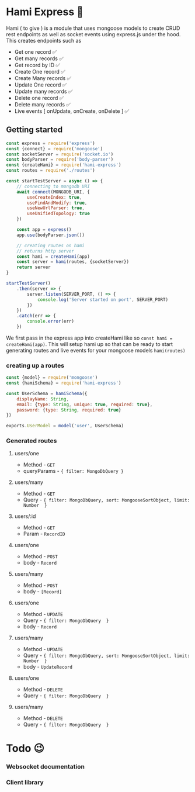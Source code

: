 # Hami Express 🔨

Hami ( to give ) is a module that uses mongoose models to create CRUD rest endpoints as well as socket events using
express.js under the hood. This creates endpoints such as

* Get one record ✅
* Get many records ✅
* Get record by ID ✅
* Create One record ✅
* Create Many records ✅
* Update One record ✅
* Update many records ✅
* Delete one record ✅
* Delete many records ✅
* Live events [  onUpdate, onCreate, onDelete ] ✅

## Getting started

```js
const express = require('express')
const {connect} = require('mongoose')
const socketServer = require('socket.io')
const bodyParser = require('body-parser')
const {createHami} = require('hami-express')
const routes = require('./routes')

const startTestServer = async () => {
	// connecting to mongodb URI
	await connect(MONGODB_URI, {
		useCreateIndex: true,
		useFindAndModify: true,
		useNewUrlParser: true,
		useUnifiedTopology: true
	})

	const app = express()
	app.use(bodyParser.json())

	// creating routes on hami
	// returns http server
	const hami = createHami(app)
	const server = hami(routes, {socketServer})
	return server
}

startTestServer()
	.then(server => {
		server.listen(SERVER_PORT, () => {
			console.log('Server started on port', SERVER_PORT)
		})
	})
	.catch(err => {
		console.error(err)
	})


```

We first pass in the express app into createHami like so `const hami = createHami(app)`. This will setup hami up so that
can be ready to start generating routes and live events for your mongoose models `hami(routes)`

### creating up a routes

```js
const {model} = require('mongoose')
const {hamiSchema} = require('hami-express')

const UserSchema = hamiSchema({
	displayName: String,
	email: {type: String, unique: true, required: true},
	password: {type: String, required: true}
})

exports.UserModel = model('user', UserSchema)
```

### Generated routes

1. users/one

   * Method - `GET`
   * queryParams - `{ filter: MongoDbQuery }`
2. users/many

   * Method - `GET`
   * Query - `{ filter: MongoDbQuery, sort: MongooseSortObject, limit: Number  }`
3. users/:id

   * Method - `GET`
   * Param - `RecordID`
4. users/one

   * Method - `POST`
   * body - `Record`
5. users/many

   * Method - `POST`
   * body - `[Record]`
6. users/one

   * Method - `UPDATE`
   * Query - `{ filter: MongoDbQuery  }`
   * body - `Record`
7. users/many

   * Method - `UPDATE`
   * Query - `{ filter: MongoDbQuery, sort: MongooseSortObject, limit: Number  }`
   * body - `UpdateRecord`
8. users/one

   * Method - `DELETE`
   * Query - `{ filter: MongoDbQuery  }`
9. users/many

   * Method - `DELETE`
   * Query - `{ filter: MongoDbQuery  }`

# Todo 😉

### Websocket documentation

### Client library
